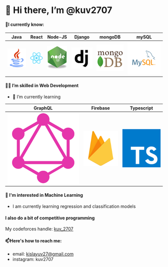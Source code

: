 # 👋 Hi there, I’m @kuv2707

#### 📒I currently know:

| Java | React | Node-JS | Django | mongoDB | mySQL |
|------|-------|---------|--------|---------|-------|
| ![Java](/images/java.png) | ![React](/images/react.svg) | ![Node-JS](/images/nodejs.png) | ![Django](/images/django.png) | ![mongoDB](/images/mongodb.png) | ![mySQL](/images/mySQL.svg) |

#### 🤹‍♂️ I’m skilled in Web Development 

- 🌱 I’m currently learning

| GraphQL | Firebase | Typescript |
|---------|----------|------------|
| ![GraphQL](/images/graphQL.svg) | ![Firebase](/images/firebase.svg) | ![Typescript](/images/typescript.svg) 

#### 👀 I'm interested in Machine Learning
- I am currently learning regression and classification models

#### I also do a bit of competitive programming

My codeforces handle: [kuv_2707](https://codeforces.com/profile/kuv_2707)

#### 📫Here's how to reach me:

- email: kislayuv27@gmail.com
- instagram: kuv2707

<!---
kuv2707/kuv2707 is a ✨ special ✨ repository because its `README.md` (this file) appears on your GitHub profile.
You can click the Preview link to take a look at your changes.
--->
